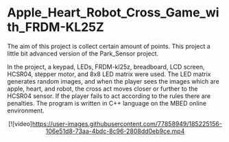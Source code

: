 # Apple_Heart_Robot_Cross_Game_with_FRDM-KL25Z
The aim of this project is collect certain amount of points. This project a little bit advanced version of the Park_Sensor project. 

In the project, a keypad, LEDs, FRDM-kl25z, breadboard, LCD screen, HCSR04, stepper motor, and 8x8 LED matrix were used. The LED matrix generates random images, and when the player sees the images which are apple, heart, and robot, the cross act moves closer or further to the HCSR04 sensor. If the player fails to act according to the rules there are penalties. The program is written in C++ language on the MBED online environment.

<div align="center">

[![video]https://user-images.githubusercontent.com/77858949/185225156-106e51d8-73aa-4bdc-8c96-2808dd0eb9ce.mp4
</div>



